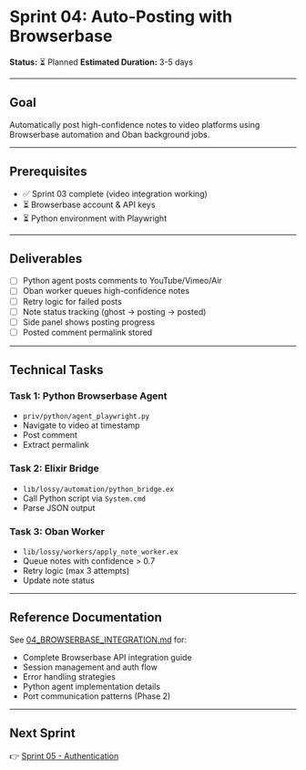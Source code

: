 # Sprint 04: Auto-Posting with Browserbase

**Status:** ⏳ Planned
**Estimated Duration:** 3-5 days

---

## Goal

Automatically post high-confidence notes to video platforms using Browserbase automation and Oban background jobs.

---

## Prerequisites

- ✅ Sprint 03 complete (video integration working)
- ⏳ Browserbase account & API keys
- ⏳ Python environment with Playwright

---

## Deliverables

- [ ] Python agent posts comments to YouTube/Vimeo/Air
- [ ] Oban worker queues high-confidence notes
- [ ] Retry logic for failed posts
- [ ] Note status tracking (ghost → posting → posted)
- [ ] Side panel shows posting progress
- [ ] Posted comment permalink stored

---

## Technical Tasks

### Task 1: Python Browserbase Agent

- `priv/python/agent_playwright.py`
- Navigate to video at timestamp
- Post comment
- Extract permalink

### Task 2: Elixir Bridge

- `lib/lossy/automation/python_bridge.ex`
- Call Python script via `System.cmd`
- Parse JSON output

### Task 3: Oban Worker

- `lib/lossy/workers/apply_note_worker.ex`
- Queue notes with confidence > 0.7
- Retry logic (max 3 attempts)
- Update note status

---

## Reference Documentation

See [04_BROWSERBASE_INTEGRATION.md](../04_BROWSERBASE_INTEGRATION.md) for:
- Complete Browserbase API integration guide
- Session management and auth flow
- Error handling strategies
- Python agent implementation details
- Port communication patterns (Phase 2)

---

## Next Sprint

👉 [Sprint 05 - Authentication](./SPRINT_05_auth.md)
